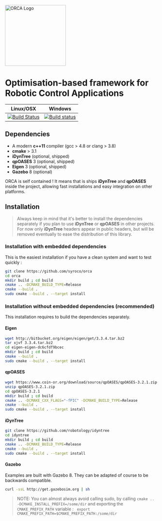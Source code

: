 <img src="docs/source/_static/orca-b.png?raw=true" alt="ORCA Logo" width="200">

# Optimisation-based framework for Robotic Control Applications

| Linux/OSX        | Windows  |
| ------------- |:-------------:|
| [![Build Status](https://travis-ci.org/syroco/orca.svg?branch=master)](https://travis-ci.org/syroco/orca)     | [![Build status](https://ci.appveyor.com/api/projects/status/vq4jxmcqmtjgom1x/branch/master?svg=true)](https://ci.appveyor.com/project/ahoarau/orca/branch/master) |

## Dependencies

* A modern **c++11** compiler (gcc > 4.8 or clang > 3.8)
* **cmake** > 3.1
* **iDynTree** (optional, shipped)
* **qpOASES** 3 (optional, shipped)
* **Eigen** 3 (optional, shipped)
* **Gazebo** 8 (optional)

ORCA is self contained ! It means that is ships **iDynTree** and **qpOASES** inside the project, allowing fast installations and easy integration on other platforms.



## Installation

> Always keep in mind that it's better to install the dependencies separately if you plan to use **iDynTree** or **qpOASES** in other projects. For now only **iDynTree** headers appear in public headers, but will be removed eventually to ease the distribution of this library.

### Installation with embedded dependencies

This is the easiest installation if you have a clean system and want to test quickly :


```bash
git clone https://github.com/syroco/orca
cd orca
mkdir build ; cd build
cmake .. -DCMAKE_BUILD_TYPE=Release
cmake --build .
sudo cmake --build . --target install
```

### Installation without embedded dependencies (recommended)

This installation requires to build the dependencies separately.

#### Eigen

```bash
wget http://bitbucket.org/eigen/eigen/get/3.3.4.tar.bz2
tar xjvf 3.3.4.tar.bz2
cd eigen-eigen-dc6cfdf9bcec
mkdir build ; cd build
cmake --build .
sudo cmake --build . --target install
```

#### qpOASES

```bash
wget https://www.coin-or.org/download/source/qpOASES/qpOASES-3.2.1.zip
unzip qpOASES-3.2.1.zip
cd qpOASES-3.2.1
mkdir build ; cd build
cmake .. -DCMAKE_CXX_FLAGS="-fPIC" -DCMAKE_BUILD_TYPE=Release
cmake --build .
sudo cmake --build . --target install
```

#### iDynTree

```bash
git clone https://github.com/robotology/idyntree
cd idyntree
mkdir build ; cd build
cmake .. -DCMAKE_BUILD_TYPE=Release
cmake --build .
sudo cmake --build . --target install
```

#### Gazebo

Examples are built with Gazebo 8. They can be adapted of course to be backwards compatible.

```bash
curl -ssL http://get.gazebosim.org | sh
```

> NOTE: You can almost always avoid calling sudo, by calling `cmake .. -DCMAKE_INSTALL_PREFIX=/some/dir` and exporting the `CMAKE_PREFIX_PATH` variable : ` export CMAKE_PREFIX_PATH=$CMAKE_PREFIX_PATH:/some/dir`

